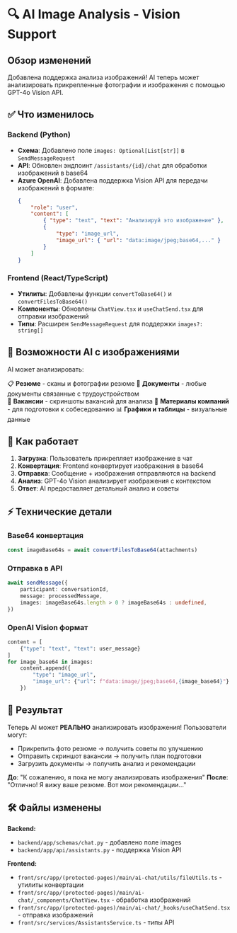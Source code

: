 # 🔍 AI Image Analysis - Vision Support

## Обзор изменений

Добавлена поддержка анализа изображений! AI теперь может анализировать прикрепленные фотографии и изображения с помощью GPT-4o Vision API.

## ✅ Что изменилось

### Backend (Python)

- **Схема**: Добавлено поле `images: Optional[List[str]]` в `SendMessageRequest`
- **API**: Обновлен эндпоинт `/assistants/{id}/chat` для обработки изображений в base64
- **Azure OpenAI**: Добавлена поддержка Vision API для передачи изображений в формате:
    ```json
    {
        "role": "user",
        "content": [
            { "type": "text", "text": "Анализируй это изображение" },
            {
                "type": "image_url",
                "image_url": { "url": "data:image/jpeg;base64,..." }
            }
        ]
    }
    ```

### Frontend (React/TypeScript)

- **Утилиты**: Добавлены функции `convertToBase64()` и `convertFilesToBase64()`
- **Компоненты**: Обновлены `ChatView.tsx` и `useChatSend.tsx` для отправки изображений
- **Типы**: Расширен `SendMessageRequest` для поддержки `images?: string[]`

## 🎯 Возможности AI с изображениями

AI может анализировать:

📋 **Резюме** - сканы и фотографии резюме
📄 **Документы** - любые документы связанные с трудоустройством  
💼 **Вакансии** - скриншоты вакансий для анализа
🎯 **Материалы компаний** - для подготовки к собеседованию
📊 **Графики и таблицы** - визуальные данные

## 🔧 Как работает

1. **Загрузка**: Пользователь прикрепляет изображение в чат
2. **Конвертация**: Frontend конвертирует изображения в base64
3. **Отправка**: Сообщение + изображения отправляются на backend
4. **Анализ**: GPT-4o Vision анализирует изображения с контекстом
5. **Ответ**: AI предоставляет детальный анализ и советы

## ⚡ Технические детали

### Base64 конвертация

```typescript
const imageBase64s = await convertFilesToBase64(attachments)
```

### Отправка в API

```typescript
await sendMessage({
    participant: conversationId,
    message: processedMessage,
    images: imageBase64s.length > 0 ? imageBase64s : undefined,
})
```

### OpenAI Vision формат

```python
content = [
    {"type": "text", "text": user_message}
]
for image_base64 in images:
    content.append({
        "type": "image_url",
        "image_url": {"url": f"data:image/jpeg;base64,{image_base64}"}
    })
```

## 🚀 Результат

Теперь AI может **РЕАЛЬНО** анализировать изображения! Пользователи могут:

- Прикрепить фото резюме → получить советы по улучшению
- Отправить скриншот вакансии → получить план подготовки
- Загрузить документы → получить анализ и рекомендации

**До**: "К сожалению, я пока не могу анализировать изображения"
**После**: "Отлично! Я вижу ваше резюме. Вот мои рекомендации..."

## 🛠️ Файлы изменены

**Backend:**

- `backend/app/schemas/chat.py` - добавлено поле images
- `backend/app/api/assistants.py` - поддержка Vision API

**Frontend:**

- `front/src/app/(protected-pages)/main/ai-chat/utils/fileUtils.ts` - утилиты конвертации
- `front/src/app/(protected-pages)/main/ai-chat/_components/ChatView.tsx` - обработка изображений
- `front/src/app/(protected-pages)/main/ai-chat/_hooks/useChatSend.tsx` - отправка изображений
- `front/src/services/AssistantsService.ts` - типы API
